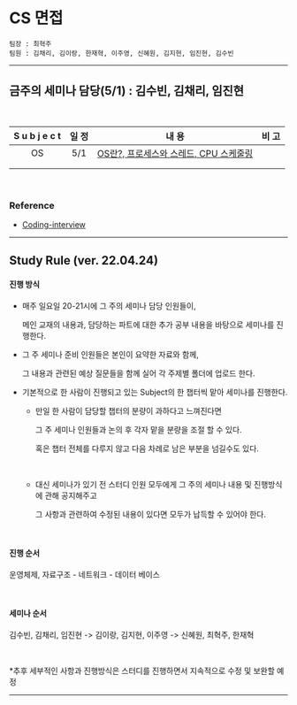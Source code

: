 # CS 면접

```
팀장 : 최혁주
팀원 : 김채리, 김이랑, 한재혁, 이주영, 신혜원, 김지현, 임진현, 김수빈
```

<hr>

## 금주의 세미나 담당(5/1) : 김수빈, 김채리, 임진현

<br>

| S u b j e c t | 일 정 |                            내 용                             | 비 고 |
| :-----------: | :---: | :----------------------------------------------------------: | :---: |
|      OS       |  5/1  | [OS란?, 프로세스와 스레드, CPU 스케줄링](https://github.com/windy825/Study_box/tree/master/CS면접/1.OS) |       |
|               |       |                                                              |       |
|               |       |                                                              |       |

<br>

### Reference

- [Coding-interview](https://github.com/qkraudghgh/coding-interview)

<hr>

## Study Rule (ver. 22.04.24) 

#### 진행 방식 

- 매주 일요일 20-21시에 그 주의 세미나 담당 인원들이, 

  메인 교재의 내용과, 담당하는 파트에 대한 추가 공부 내용을 바탕으로 세미나를 진행한다.
  
- 그 주 세미나 준비 인원들은 본인이 요약한 자료와 함께, 

  그 내용과 관련된 예상 질문들을 함께 실어 각 주제별 폴더에 업로드 한다. 
  
- 기본적으로 한 사람이 진행되고 있는 Subject의 한 챕터씩 맡아 세미나를 진행한다.

  - 만일 한 사람이 담당할 챕터의 분량이 과하다고 느껴진다면
  
     그 주 세미나 인원들과 논의 후 각자 맡을 분량을 조절 할 수 있다.
  
     혹은 챕터 전체를 다루지 않고 다음 차례로 남은 부분을 넘길수도 있다. 
  
    <br>
  
  - 대신 세미나가 있기 전 스터디 인원 모두에게 그 주의 세미나 내용 및 진행방식에 관해 공지해주고
  
    그 사항과 관련하여 수정된 내용이 있다면 모두가 납득할 수 있어야 한다.
  
  <br>

#### 진행 순서

 운영체제, 자료구조 - 네트워크 - 데이터 베이스 

  <br>

#### 세미나 순서 

김수빈, 김채리, 임진현 -> 김이랑, 김지현, 이주영 -> 신혜원, 최혁주, 한재혁

<br>

*추후 세부적인 사항과 진행방식은 스터디를 진행하면서 지속적으로 수정 및 보완할 예정

<hr>


